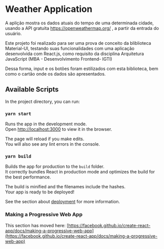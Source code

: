 # Weather Application 

A aplição mostra os dados atuais do tempo de uma determinada cidade, usando a API gratuita https://openweathermap.org/ , a 
partir da entrada do usuário.


Este projeto foi realizado para ser uma prova de conceito da bliblioteca Material-UI, testando suas funcionalidades 
com uma aplicação desenvolvida com React.js, como requisito da disciplina Arquitetura JavaScript (MBA - Desenvolvimento Frontend- IGTI)

Dessa forma, input e os botões foram estilizados com esta biblioteca, bem como o cartão onde os dados são apresentados.


## Available Scripts

In the project directory, you can run:

### `yarn start`

Runs the app in the development mode.\
Open [http://localhost:3000](http://localhost:3000) to view it in the browser.

The page will reload if you make edits.\
You will also see any lint errors in the console.


### `yarn build`

Builds the app for production to the `build` folder.\
It correctly bundles React in production mode and optimizes the build for the best performance.

The build is minified and the filenames include the hashes.\
Your app is ready to be deployed!

See the section about [deployment](https://facebook.github.io/create-react-app/docs/deployment) for more information.


### Making a Progressive Web App

This section has moved here: [https://facebook.github.io/create-react-app/docs/making-a-progressive-web-app](https://facebook.github.io/create-react-app/docs/making-a-progressive-web-app)



